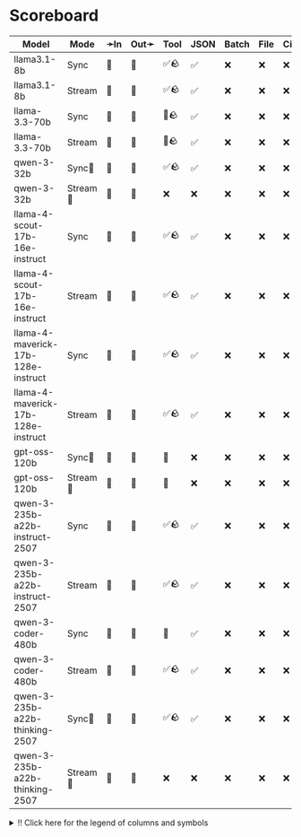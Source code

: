 # Scoreboard

| Model                              | Mode    | ➛In   | Out➛   | Tool | JSON | Batch | File | Cite | Text | Probs | Limits | Usage | Finish |
| ---------------------------------- | ------- | ----- | ------ | ---- | ---- | ----- | ---- | ---- | ---- | ----- | ------ | ----- | ------ |
| llama3.1-8b                        | Sync    | 💬    | 💬     | ✅🪨 | ✅   | ❌    | ❌   | ❌   | 🌱📏🛑 | ✅    | ✅     | ✅    | ✅     |
| llama3.1-8b                        | Stream  | 💬    | 💬     | ✅🪨 | ✅   | ❌    | ❌   | ❌   | 🌱📏🛑 | ✅    | ✅     | ✅    | ✅     |
| llama-3.3-70b                      | Sync    | 💬    | 💬     | 💨🪨 | ✅   | ❌    | ❌   | ❌   | 🌱📏🛑 | ✅    | ✅     | ✅    | ✅     |
| llama-3.3-70b                      | Stream  | 💬    | 💬     | 💨🪨 | ✅   | ❌    | ❌   | ❌   | 🌱📏🛑 | ✅    | ✅     | ✅    | ✅     |
| qwen-3-32b                         | Sync🧠   | 💬    | 💬     | ✅🪨 | ✅   | ❌    | ❌   | ❌   | 🌱📏🛑 | ✅    | ✅     | ✅    | ✅     |
| qwen-3-32b                         | Stream🧠 | 💬    | 💬     | ❌   | ❌   | ❌    | ❌   | ❌   | 🌱📏🛑 | ✅    | ✅     | ✅    | ✅     |
| llama-4-scout-17b-16e-instruct     | Sync    | 💬    | 💬     | ✅🪨 | ✅   | ❌    | ❌   | ❌   | 🌱📏🛑 | ✅    | ✅     | ✅    | ✅     |
| llama-4-scout-17b-16e-instruct     | Stream  | 💬    | 💬     | ✅🪨 | ✅   | ❌    | ❌   | ❌   | 🌱📏🛑 | ✅    | ✅     | ✅    | ✅     |
| llama-4-maverick-17b-128e-instruct | Sync    | 💬    | 💬     | ✅🪨 | ✅   | ❌    | ❌   | ❌   | 🌱📏🛑 | ✅    | ✅     | ✅    | ✅     |
| llama-4-maverick-17b-128e-instruct | Stream  | 💬    | 💬     | ✅🪨 | ✅   | ❌    | ❌   | ❌   | 🌱📏🛑 | ✅    | ✅     | ✅    | ✅     |
| gpt-oss-120b                       | Sync🧠   | 💬    | 💬     | 💨   | ❌   | ❌    | ❌   | ❌   | 🌱📏  | ✅    | ✅     | ✅    | ✅     |
| gpt-oss-120b                       | Stream🧠 | 💬    | 💬     | 💨   | ❌   | ❌    | ❌   | ❌   | 🌱📏  | ✅    | ✅     | ✅    | ✅     |
| qwen-3-235b-a22b-instruct-2507     | Sync    | 💬    | 💬     | ✅🪨 | ✅   | ❌    | ❌   | ❌   | 🌱📏🛑 | ✅    | ✅     | ✅    | ✅     |
| qwen-3-235b-a22b-instruct-2507     | Stream  | 💬    | 💬     | ✅🪨 | ✅   | ❌    | ❌   | ❌   | 🌱📏🛑 | ✅    | ✅     | ✅    | ✅     |
| qwen-3-coder-480b                  | Sync    | 💬    | 💬     | 💨   | ✅   | ❌    | ❌   | ❌   | 🌱📏🛑 | ✅    | ✅     | ✅    | ✅     |
| qwen-3-coder-480b                  | Stream  | 💬    | 💬     | ✅🪨 | ✅   | ❌    | ❌   | ❌   | 🌱📏🛑 | ✅    | ✅     | ✅    | ✅     |
| qwen-3-235b-a22b-thinking-2507     | Sync🧠   | 💬    | 💬     | ✅🪨 | ✅   | ❌    | ❌   | ❌   | 🌱📏🛑 | ✅    | ✅     | ✅    | ✅     |
| qwen-3-235b-a22b-thinking-2507     | Stream🧠 | 💬    | 💬     | ❌   | ❌   | ❌    | ❌   | ❌   | 🌱📏🛑 | ✅    | ✅     | ✅    | ✅     |
<details>
<summary>‼️ Click here for the legend of columns and symbols</summary>

- 🏠: Runs locally.
- Sync:   Runs synchronously, the reply is only returned once completely generated
- Stream: Streams the reply as it is generated. Occasionally less features are supported in this mode
- 🧠: Has chain-of-thought thinking process
    - Both redacted (Anthropic, Gemini, OpenAI) and explicit (Deepseek R1, Qwen3, etc)
    - Many models can be used in both mode. In this case they will have two rows, one with thinking and one
      without. It is frequent that certain functionalities are limited in thinking mode, like tool calling.
- ✅: Implemented and works great
- ❌: Not supported by genai. The provider may support it, but genai does not (yet). Please send a PR to add
  it!
- 💬: Text
- 📄: PDF: process a PDF as input, possibly with OCR
- 📸: Image: process an image as input; most providers support PNG, JPG, WEBP and non-animated GIF, or generate images
- 🎤: Audio: process an audio file (e.g. MP3, WAV, Flac, Opus) as input, or generate audio
- 🎥: Video: process a video (e.g. MP4) as input, or generate a video (e.g. Veo 3)
- 💨: Feature is flaky (Tool calling) or inconsistent (Usage is not always reported)
- 🌐: Country where the company is located
- Tool: Tool calling, using [genai.ToolDef](https://pkg.go.dev/github.com/maruel/genai#ToolDef); best is ✅🪨
		- 🪨: Tool calling can be forced; aka you can force the model to call a tool. This is great.
- JSON: ability to output JSON in free form, or with a forced schema specified as a Go struct
    - ✅: Supports both free form and with a schema
    - ☁️ :Supports only free form
		- 📐: Supports only a schema
- Batch: Process asynchronously batches during off peak hours at a discounts
- Text: Text features
    - '🌱': Seed option for deterministic output
    - '📏': MaxTokens option to cap the amount of returned tokens
    - '🛑': Stop sequence to stop generation when a token is generated
- File: Upload and store large files via a separate API
- Cite: Citation generation from a provided document, specially useful for RAG
- Probs: Return logprobs to analyse each token probabilities
- Limits: Returns the rate limits, including the remaining quota
</details>
